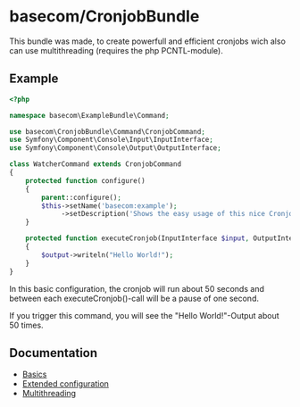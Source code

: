 basecom/CronjobBundle
=====================

This bundle was made, to create powerfull and efficient cronjobs wich also can use multithreading (requires the php PCNTL-module).

Example
-------
``` php
<?php

namespace basecom\ExampleBundle\Command;

use basecom\CronjobBundle\Command\CronjobCommand;
use Symfony\Component\Console\Input\InputInterface;
use Symfony\Component\Console\Output\OutputInterface;

class WatcherCommand extends CronjobCommand
{
	protected function configure()
	{
		parent::configure();
		$this->setName('basecom:example');
		 	 ->setDescription('Shows the easy usage of this nice CronjobBundle');
	}

	protected function executeCronjob(InputInterface $input, OutputInterface $output, $loopcount, $preloopResult = null)
	{
		$output->writeln("Hello World!");
	}
}
```
In this basic configuration, the cronjob will run about 50 seconds and between each executeCronjob()-call will be a pause of one second.

If you trigger this command, you will see the "Hello World!"-Output about 50 times.


Documentation
-------------
* [Basics](http://github.com/basecom/CronjobBundle/master/docs/01-Basics.md)
* [Extended configuration](http://github.com/basecom/CronjobBundle/master/docs/02-Extended.md)
* [Multithreading](http://github.com/basecom/CronjobBundle/master/docs/03-Multithreading.md)

